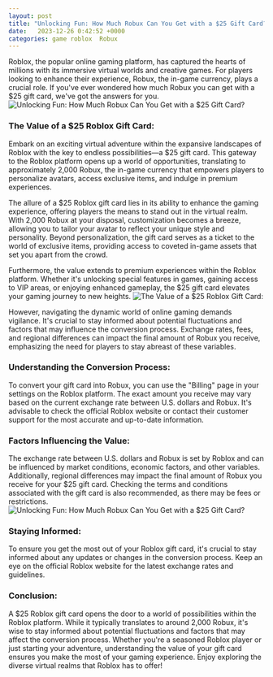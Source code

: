 ```yaml
---
layout: post
title: "Unlocking Fun: How Much Robux Can You Get with a $25 Gift Card?"
date:   2023-12-26 0:42:52 +0000
categories: game roblox  Robux
---
```


Roblox, the popular online gaming platform, has captured the hearts of millions with its immersive virtual worlds and creative games. For players looking to enhance their experience, Robux, the in-game currency, plays a crucial role. If you've ever wondered how much Robux you can get with a $25 gift card, we've got the answers for you.
![Unlocking Fun: How Much Robux Can You Get with a $25 Gift Card?](https://pisces.bbystatic.com/image2/BestBuy_US/images/products/5698/5698008_sd.jpg)

### The Value of a $25 Roblox Gift Card:
Embark on an exciting virtual adventure within the expansive landscapes of Roblox with the key to endless possibilities—a $25 gift card. This gateway to the Roblox platform opens up a world of opportunities, translating to approximately 2,000 Robux, the in-game currency that empowers players to personalize avatars, access exclusive items, and indulge in premium experiences.

The allure of a $25 Roblox gift card lies in its ability to enhance the gaming experience, offering players the means to stand out in the virtual realm. With 2,000 Robux at your disposal, customization becomes a breeze, allowing you to tailor your avatar to reflect your unique style and personality. Beyond personalization, the gift card serves as a ticket to the world of exclusive items, providing access to coveted in-game assets that set you apart from the crowd.

Furthermore, the value extends to premium experiences within the Roblox platform. Whether it's unlocking special features in games, gaining access to VIP areas, or enjoying enhanced gameplay, the $25 gift card elevates your gaming journey to new heights.
![The Value of a $25 Roblox Gift Card:](https://pisces.bbystatic.com/image2/BestBuy_US/ugc/photos/thumbnail/d5ba5ab5d274f174b129499f0ba9fd3a.jpg)

However, navigating the dynamic world of online gaming demands vigilance. It's crucial to stay informed about potential fluctuations and factors that may influence the conversion process. Exchange rates, fees, and regional differences can impact the final amount of Robux you receive, emphasizing the need for players to stay abreast of these variables.
### Understanding the Conversion Process:
To convert your gift card into Robux, you can use the "Billing" page in your settings on the Roblox platform. The exact amount you receive may vary based on the current exchange rate between U.S. dollars and Robux. It's advisable to check the official Roblox website or contact their customer support for the most accurate and up-to-date information.

### Factors Influencing the Value:
The exchange rate between U.S. dollars and Robux is set by Roblox and can be influenced by market conditions, economic factors, and other variables. Additionally, regional differences may impact the final amount of Robux you receive for your $25 gift card. Checking the terms and conditions associated with the gift card is also recommended, as there may be fees or restrictions.
![Unlocking Fun: How Much Robux Can You Get with a $25 Gift Card?](https://target.scene7.com/is/image/Target/GUEST_6e5c8d64-82f9-434e-aede-5501d651b1ab?wid=1200&hei=1200&qlt=80&fmt=webp)

### Staying Informed:
To ensure you get the most out of your Roblox gift card, it's crucial to stay informed about any updates or changes in the conversion process. Keep an eye on the official Roblox website for the latest exchange rates and guidelines.

### Conclusion:
A $25 Roblox gift card opens the door to a world of possibilities within the Roblox platform. While it typically translates to around 2,000 Robux, it's wise to stay informed about potential fluctuations and factors that may affect the conversion process. Whether you're a seasoned Roblox player or just starting your adventure, understanding the value of your gift card ensures you make the most of your gaming experience. Enjoy exploring the diverse virtual realms that Roblox has to offer!